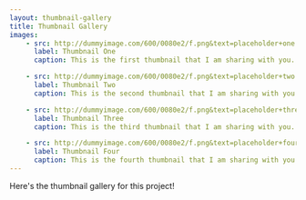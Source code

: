 ```yaml
---
layout: thumbnail-gallery
title: Thumbnail Gallery
images:
	- src: http://dummyimage.com/600/0080e2/f.png&text=placeholder+one
	  label: Thumbnail One
	  caption: This is the first thumbnail that I am sharing with you.

	- src: http://dummyimage.com/600/0080e2/f.png&text=placeholder+two
	  label: Thumbnail Two
	  caption: This is the second thumbnail that I am sharing with you.

	- src: http://dummyimage.com/600/0080e2/f.png&text=placeholder+three
	  label: Thumbnail Three
	  caption: This is the third thumbnail that I am sharing with you.

	- src: http://dummyimage.com/600/0080e2/f.png&text=placeholder+four
	  label: Thumbnail Four
	  caption: This is the fourth thumbnail that I am sharing with you.
---
```


Here's the thumbnail gallery for this project!
